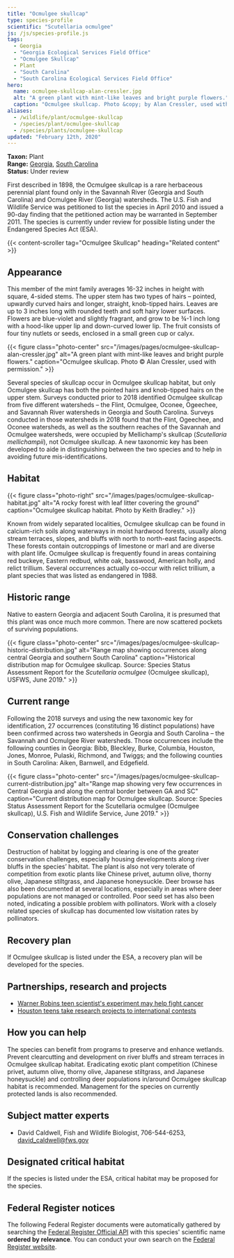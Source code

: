 ```yaml
---
title: "Ocmulgee skullcap"
type: species-profile
scientific: "Scutellaria ocmulgee"
js: /js/species-profile.js
tags:
  - Georgia
  - "Georgia Ecological Services Field Office"
  - "Ocmulgee Skullcap"
  - Plant
  - "South Carolina"
  - "South Carolina Ecological Services Field Office"
hero:
  name: ocmulgee-skullcap-alan-cressler.jpg
  alt: "A green plant with mint-like leaves and bright purple flowers."
  caption: "Ocmulgee skullcap. Photo &copy; by Alan Cressler, used with permission."
aliases:
  - /wildlife/plant/ocmulgee-skullcap
  - /species/plant/ocmulgee-skullcap
  - /species/plants/ocmulgee-skullcap
updated: "February 12th, 2020"
---
```


**Taxon:** Plant  
**Range:** [Georgia](/georgia), [South Carolina](/south-carolina)  
**Status:** Under review

First described in 1898, the Ocmulgee skullcap is a rare herbaceous perennial plant found only in the Savannah River (Georgia and South Carolina) and Ocmulgee River (Georgia) watersheds. The U.S. Fish and Wildlife Service was petitioned to list the species in April 2010 and issued a 90-day finding that the petitioned action may be warranted in September 2011. The species is currently under review for possible listing under the Endangered Species Act (ESA).

{{< content-scroller tag="Ocmulgee Skullcap" heading="Related content" >}}

## Appearance

This member of the mint family averages 16-32 inches in height with square, 4-sided stems. The upper stem has two types of hairs – pointed, upwardly curved hairs and longer, straight, knob-tipped hairs. Leaves are up to 3 inches long with rounded teeth and soft hairy lower surfaces. Flowers are blue-violet and slightly fragrant, and grow to be ¾-1 inch long with a hood-like upper lip and down-curved lower lip. The fruit consists of four tiny nutlets or seeds, enclosed in a small green cup or calyx.

{{< figure class="photo-center" src="/images/pages/ocmulgee-skullcap-alan-cressler.jpg" alt="A green plant with mint-like leaves and bright purple flowers." caption="Ocmulgee skullcap. Photo &copy; Alan Cressler, used with permission." >}}

Several species of skullcap occur in Ocmulgee skullcap habitat, but only Ocmulgee skullcap has both the pointed hairs and knob-tipped hairs on the upper stem. Surveys conducted prior to 2018 identified Ocmulgee skullcap from five different watersheds – the Flint, Ocmulgee, Oconee, Ogeechee, and Savannah River watersheds in Georgia and South Carolina. Surveys conducted in those watersheds in 2018 found that the Flint, Ogeechee, and Oconee watersheds, as well as the southern reaches of the Savannah and Ocmulgee watersheds, were occupied by Mellichamp's skullcap (_Scutellaria mellichampii_), not Ocmulgee skullcap. A new taxonomic key has been developed to aide in distinguishing between the two species and to help in avoiding future mis-identifications.

## Habitat

{{< figure class="photo-right" src="/images/pages/ocmulgee-skullcap-habitat.jpg" alt="A rocky forest with leaf litter covering the ground" caption="Ocmulgee skullcap habitat. Photo by Keith Bradley." >}}

Known from widely separated localities, Ocmulgee skullcap can be found in calcium-rich soils along waterways in moist hardwood forests, usually along stream terraces, slopes, and bluffs with north to north-east facing aspects. These forests contain outcroppings of limestone or marl and are diverse with plant life. Ocmulgee skullcap is frequently found in areas containing red buckeye, Eastern redbud, white oak, basswood, American holly, and relict trillium. Several occurrences actually co-occur with relict trillium, a plant species that was listed as endangered in 1988.

## Historic range

Native to eastern Georgia and adjacent South Carolina, it is presumed that this plant was once much more common. There are now scattered pockets of surviving populations.

{{< figure class="photo-center" src="/images/pages/ocmulgee-skullcap-historic-distribution.jpg" alt="Range map showing occurrences along central Georgia and southern South Carolina" caption="Historical distribution map for Ocmulgee skullcap. Source: Species Status Assessment Report for the *Scutellaria ocmulgee* (Ocmulgee skullcap), USFWS, June 2019." >}}

## Current range

Following the 2018 surveys and using the new taxonomic key for identification, 27 occurrences (constituting 16 distinct populations) have been confirmed across two watersheds in Georgia and South Carolina – the Savannah and Ocmulgee River watersheds. Those occurrences include the following counties in Georgia: Bibb, Bleckley, Burke, Columbia, Houston, Jones, Monroe, Pulaski, Richmond, and Twiggs; and the following counties in South Carolina: Aiken, Barnwell, and Edgefield.

{{< figure class="photo-center" src="/images/pages/ocmulgee-skullcap-current-distribution.jpg" alt="Range map showing very few occurrences in Central Georgia and along the central border between GA and SC" caption="Current distribution map for Ocmulgee skullcap. Source: Species Status Assessment Report for the Scutellaria ocmulgee (Ocmulgee skullcap), U.S. Fish and Wildlife Service, June 2019." >}}

## Conservation challenges

Destruction of habitat by logging and clearing is one of the greater conservation challenges, especially housing developments along river bluffs in the species’ habitat. The plant is also not very tolerate of competition from exotic plants like Chinese privet, autumn olive, thorny olive, Japanese stiltgrass, and Japanese honeysuckle. Deer browse has also been documented at several locations, especially in areas where deer populations are not managed or controlled. Poor seed set has also been noted, indicating a possible problem with pollinators. Work with a closely related species of skullcap has documented low visitation rates by pollinators.

## Recovery plan

If Ocmulgee skullcap is listed under the ESA, a recovery plan will be developed for the species.

## Partnerships, research and projects

- [Warner Robins teen scientist's experiment may help fight cancer](https://www.ajc.com/news/local/warner-robins-teen-scientist-experiment-may-help-fight-cancer/1RFJKvEz7FtmkjilKlFKSP/)
- [Houston teens take research projects to international contests](https://www.macon.com/news/article28565542.html)

## How you can help

The species can benefit from programs to preserve and enhance wetlands. Prevent clearcutting and development on river bluffs and stream terraces in Ocmulgee skullcap habitat. Eradicating exotic plant competition (Chinese privet, autumn olive, thorny olive, Japanese stiltgrass, and Japanese honeysuckle) and controlling deer populations in/around Ocmulgee skullcap habitat is recommended. Management for the species on currently protected lands is also recommended.

## Subject matter experts

- David Caldwell, Fish and Wildlife Biologist, 706-544-6253, [david_caldwell@fws.gov](mailto:david_caldwell@fws.gov)

## Designated critical habitat

If the species is listed under the ESA, critical habitat may be proposed for the species.

## Federal Register notices

The following Federal Register documents were automatically gathered by searching the [Federal Register Official API](https://www.federalregister.gov/blog/learn/developers) with this species' scientific name **ordered by relevance**. You can conduct your own search on the [Federal Register website](https://www.federalregister.gov/articles/search).
